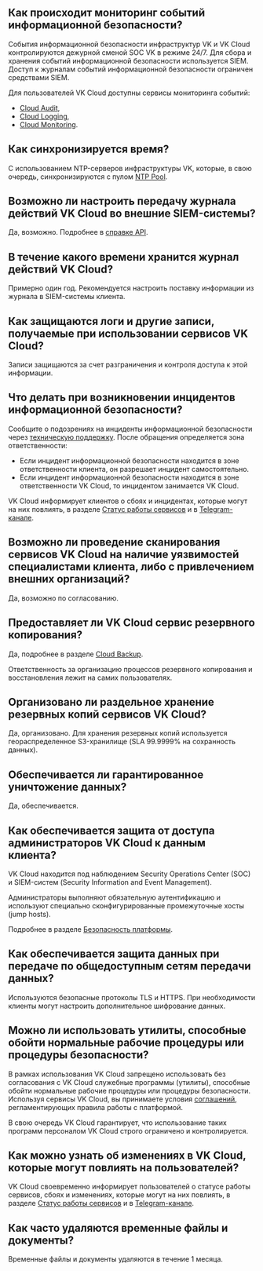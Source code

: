 ## Как происходит мониторинг событий информационной безопасности?

События информационной безопасности инфраструктур VK и VK Cloud контролируются дежурной сменой SOC VK в режиме 24/7. Для сбора и хранения событий информационной безопасности используется SIEM. Доступ к журналам событий информационной безопасности ограничен средствами SIEM.

Для пользователей VK Cloud доступны сервисы мониторинга событий:

- [Cloud Audit](/ru/base/account/instructions/actionslogs),
- [Cloud Logging](/ru/manage/logging),
- [Cloud Monitoring](/ru/manage/monitoring).

## Как синхронизируется время?

С использованием NTP-серверов инфраструктуры VK, которые, в свою очередь, синхронизируются с пулом [NTP Pool](https://www.ntppool.org/zone/ru).

## Возможно ли настроить передачу журнала действий VK Cloud во внешние SIEM-системы?

Да, возможно. Подробнее в [справке API](/ru/additionals/api/actionslogs).

## В течение какого времени хранится журнал действий VK Cloud?

Примерно один год. Рекомендуется настроить поставку информации из журнала в SIEM-системы клиента.

## Как защищаются логи и другие записи, получаемые при использовании сервисов VK Cloud?

Записи защищаются за счет разграничения и контроля доступа к этой информации.

## Что делать при возникновении инцидентов информационной безопасности?

Сообщите о подозрениях на инциденты информационной безопасности через [техническую поддержку](/ru/contacts). После обращения определяется зона ответственности:

- Если инцидент информационной безопасности находится в зоне ответственности клиента, он разрешает инцидент самостоятельно.
- Если инцидент информационной безопасности находится в зоне ответственности VK Cloud, то инцидентом занимается VK Cloud.

VK Cloud информирует клиентов о сбоях и инцидентах, которые могут на них повлиять, в разделе [Статус работы сервисов](https://status.msk.cloud.vk.com) и в [Telegram-канале](https://t.me/vk_cloud_alerts).

## Возможно ли проведение сканирования сервисов VK Cloud на наличие уязвимостей специалистами клиента, либо с привлечением внешних организаций?

Да, возможно по согласованию.

## Предоставляет ли VK Cloud сервис резервного копирования?

Да, подробнее в разделе [Cloud Backup](/ru/manage/backups).

Ответственность за организацию процессов резервного копирования и восстановления лежит на самих пользователях.

## Организовано ли раздельное хранение резервных копий сервисов VK Cloud?

Да, организовано. Для хранения резервных копий используется геораспределенное S3-хранилище (SLA 99.9999% на сохранность данных).

## Обеспечивается ли гарантированное уничтожение данных?

Да, обеспечивается.

## Как обеспечивается защита от доступа администраторов VK Cloud к данным клиента?

VK Cloud находится под наблюдением Security Operations Center (SOC) и SIEM-систем (Security Information and Event Management).

Администраторы выполняют обязательную аутентификацию и используют специально сконфигурированные промежуточные хосты (jump hosts).

Подробнее в разделе [Безопасность платформы](../../platform-security/).

## Как обеспечивается защита данных при передаче по общедоступным сетям передачи данных?

Используются безопасные протоколы TLS и HTTPS. При необходимости клиенты могут настроить дополнительное шифрование данных.

## Можно ли использовать утилиты, способные обойти нормальные рабочие процедуры или процедуры безопасности?

В рамках использования VK Cloud запрещено использовать без согласования с VK Cloud служебные программы (утилиты), способные обойти нормальные рабочие процедуры или процедуры безопасности. Используя сервисы VK Cloud, вы принимаете условия [соглашений](/ru/additionals/start/legal), регламентирующих правила работы с платформой.

В свою очередь VK Cloud гарантирует, что использование таких программ персоналом VK Cloud строго ограничено и контролируется.

## Как можно узнать об изменениях в VK Cloud, которые могут повлиять на пользователей?

VK Cloud своевременно информирует пользователей о статусе работы сервисов, сбоях и изменениях, которые могут на них повлиять, в разделе [Статус работы сервисов](https://status.msk.cloud.vk.com) и в [Telegram-канале](https://t.me/vk_cloud_alerts).

## Как часто удаляются временные файлы и документы?

Временные файлы и документы удаляются в течение 1 месяца.
